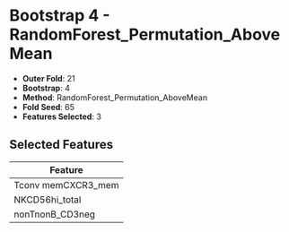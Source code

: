 # Bootstrap 4 - RandomForest_Permutation_AboveMean

- **Outer Fold**: 21
- **Bootstrap**: 4
- **Method**: RandomForest_Permutation_AboveMean
- **Fold Seed**: 65
- **Features Selected**: 3

## Selected Features

| Feature |
|---------|
| Tconv memCXCR3_mem |
| NKCD56hi_total |
| nonTnonB_CD3neg |
